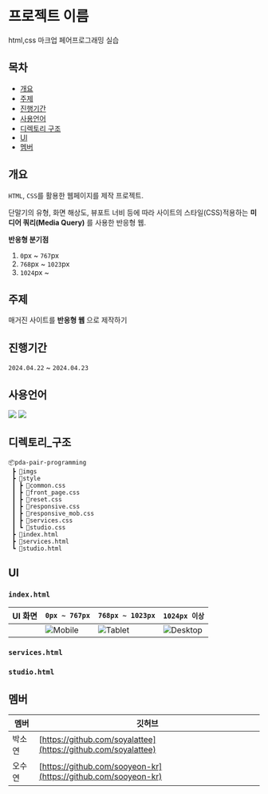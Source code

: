 # 프로젝트 이름
html,css 마크업 페어프로그래밍 실습
## 목차 
- [개요](#개요)  
- [주제](#주제)  
- [진행기간](#진행기간)
- [사용언어](#사용언어)
- [디렉토리 구조](#디렉토리_구조)
- [UI](#UI)
- [멤버](#멤버)  

## 개요
`HTML`, `CSS`를 활용한 웹페이지를 제작 프로젝트.  

단말기의 유형, 화면 해상도, 뷰포트 너비 등에 따라 사이트의 스타일(CSS)적용하는 **미디어 쿼리(Media Query)** 를 사용한 반응형 웹. 

**반응형 분기점**
1. `0`px ~ `767`px  
2. `768`px ~ `1023`px  
3. `1024`px ~   
   
## 주제 
매거진 사이트를 **반응형 웹** 으로 제작하기
## 진행기간
`2024.04.22` ~ `2024.04.23`
## 사용언어
<img src="https://img.shields.io/badge/HTML5-E34F26?style=flat-square&logo=HTML5&logoColor=white"/>   
<img src="https://img.shields.io/badge/CSS3-1572B6?style=flat-square&logo=CSS3&logoColor=white"/>  

## 디렉토리_구조
```plantext
📦pda-pair-programming
 ┣ 📂imgs
 ┣ 📂style
 ┃ ┣ 📜common.css
 ┃ ┣ 📜front_page.css
 ┃ ┣ 📜reset.css
 ┃ ┣ 📜responsive.css
 ┃ ┣ 📜responsive_mob.css
 ┃ ┣ 📜services.css
 ┃ ┗ 📜studio.css
 ┣ 📜index.html
 ┣ 📜services.html
 ┗ 📜studio.html
```
## UI
### `index.html`
| UI 화면         | `0px ~ 767px`                      |  `768px ~ 1023px`                     |  `1024px 이상`                        |
|-----------------|------------------------------------|---------------------------------------|---------------------------------------|
|                | ![Mobile](./docs/front-page-3.png)       | ![Tablet](./docs/front-page-2.png)          | ![Desktop](docs/front-page-1.png)       |

### `services.html`
### `studio.html`
## 멤버
| 멤버   |     깃허브    |
|--------|--------------|
| 박소연 | [https://github.com/soyalattee](https://github.com/soyalattee) |
| 오수연 | [https://github.com/sooyeon-kr](https://github.com/sooyeon-kr) |